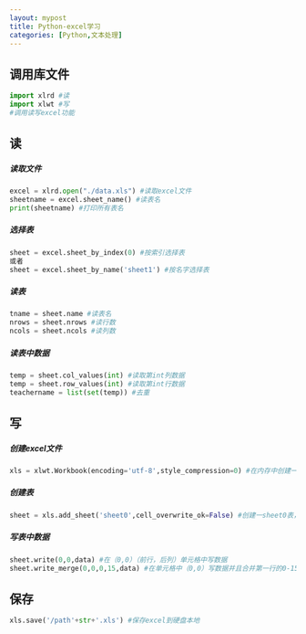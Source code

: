 ```yaml
---
layout: mypost
title: Python-excel学习
categories: [Python,文本处理]
---
```


## 调用库文件

```python
import xlrd #读
import xlwt #写
#调用读写excel功能
```

## 读

##### 读取文件

```python
excel = xlrd.open("./data.xls") #读取excel文件
sheetname = excel.sheet_name() #读表名
print(sheetname) #打印所有表名
```

##### 选择表

```python
sheet = excel.sheet_by_index(0) #按索引选择表
或者
sheet = excel.sheet_by_name('sheet1') #按名字选择表
```

##### 读表

```python
tname = sheet.name #读表名
nrows = sheet.nrows #读行数
ncols = sheet.ncols #读列数
```

##### 读表中数据

```python
temp = sheet.col_values(int) #读取第int列数据
temp = sheet.row_values(int) #读取第int行数据
teachername = list(set(temp)) #去重
```

## 写

##### 创建excel文件

```python
xls = xlwt.Workbook(encoding='utf-8',style_compression=0) #在内存中创建一个excel文件，style_compression说明了是否允许改变excel表格样式。
```

##### 创建表

```python
sheet = xls.add_sheet('sheet0',cell_overwrite_ok=False) #创建一sheet0表，默认单元格操作时如果单元格有值不允许覆盖。
```

##### 写表中数据

```python
sheet.write(0,0,data) #在（0,0）（前行，后列）单元格中写数据
sheet.write_merge(0,0,0,15,data) #在单元格中（0,0）写数据并且合并第一行的0-15列
```

## 保存

```python
xls.save('/path'+str+'.xls') #保存excel到硬盘本地
```

